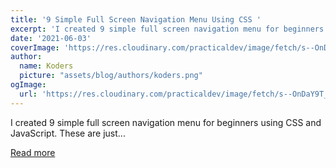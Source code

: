 ```yaml
---
title: '9 Simple Full Screen Navigation Menu Using CSS '
excerpt: 'I created 9 simple full screen navigation menu for beginners using CSS and JavaScript. These are just...'
date: '2021-06-03'
coverImage: 'https://res.cloudinary.com/practicaldev/image/fetch/s--OnDaY9T_--/c_imagga_scale,f_auto,fl_progressive,h_420,q_auto,w_1000/https://dev-to-uploads.s3.amazonaws.com/uploads/articles/cmln49t9s3iiyqcxvqd1.jpg'
author:
  name: Koders
  picture: "assets/blog/authors/koders.png"
ogImage:
  url: 'https://res.cloudinary.com/practicaldev/image/fetch/s--OnDaY9T_--/c_imagga_scale,f_auto,fl_progressive,h_420,q_auto,w_1000/https://dev-to-uploads.s3.amazonaws.com/uploads/articles/cmln49t9s3iiyqcxvqd1.jpg'
---
```


I created 9 simple full screen navigation menu for beginners using CSS and JavaScript. These are just...

[Read more](https://dev.to/kiranrajvjd/9-simple-full-screen-menu-364m)
